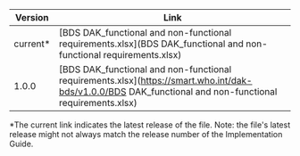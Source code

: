 
| Version | Link |
|---|---|
| current* | [BDS DAK_functional and non-functional requirements.xlsx](BDS DAK_functional and non-functional requirements.xlsx) |
|1.0.0 | [BDS DAK_functional and non-functional requirements.xlsx](https://smart.who.int/dak-bds/v1.0.0/BDS DAK_functional and non-functional requirements.xlsx) |

*The current link indicates the latest release of the file. Note: the file's latest release might not always match the release number of the Implementation Guide.
